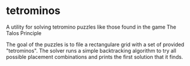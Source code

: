 # tetrominos

A utility for solving tetromino puzzles like those found in the game The Talos Principle

The goal of the puzzles is to file a rectangulare grid with a set of provided "tetrominos". The solver runs a simple backtracking algorithm to try all possible placement combinations and prints the first solution that it finds.
